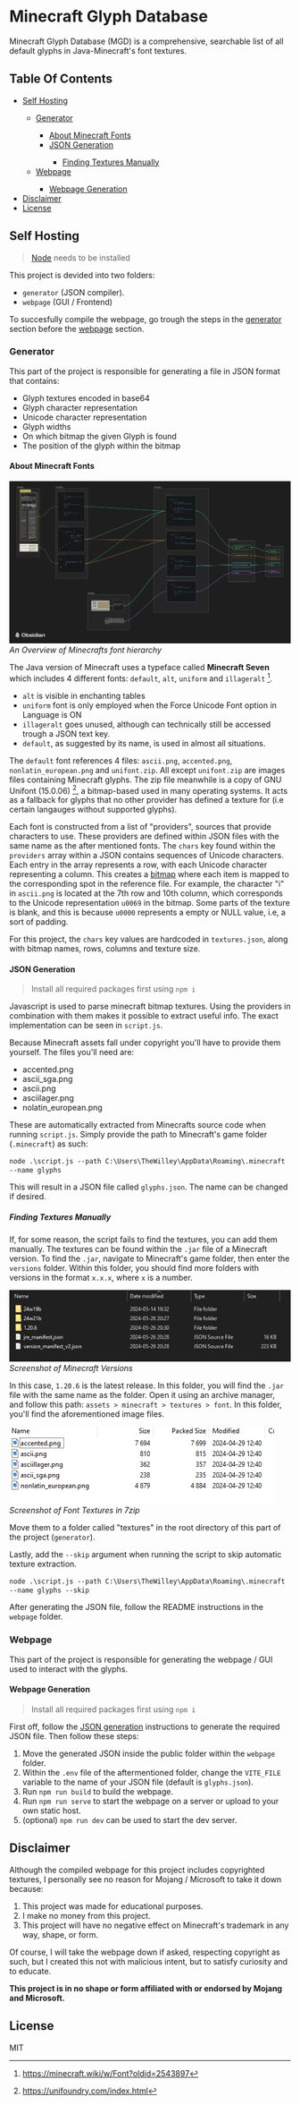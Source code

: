 # Minecraft Glyph Database

Minecraft Glyph Database (MGD) is a comprehensive, searchable list of all default glyphs in Java-Minecraft's font textures.

## Table Of Contents

<ul>
    <li> <a href="#self-hosting"> Self Hosting </a> </li>
    <ul>
        <li> <a href="#generator"> Generator </a> </li>
        <ul>
            <li> <a href="#about-minecraft-fonts"> About Minecraft Fonts </a> </li>
            <li> <a href="#json-generation"> JSON Generation </a> </li>
            <ul> 
                <li> <a href="#finding-textures-manually"> Finding Textures Manually </a> </li> 
            </ul>
        </ul>
        <li> <a href="#webpage"> Webpage </a> </li>
        <ul>
            <li> <a href="#webpage-generation"> Webpage Generation </a> </li>
        </ul>
    </ul>
    <li> <a href="#disclaimer"> Disclaimer </a> </li>
    <li> <a href="#license"> License </a> </li>
</ul>

## Self Hosting

> [Node](https://nodejs.org/en) needs to be installed

This project is devided into two folders:

- `generator` (JSON compiler).
- `webpage` (GUI / Frontend)

To succesfully compile the webpage, go trough the steps in the [generator](#generator) section before the [webpage](#webpage) section.

### Generator

This part of the project is responsible for generating a file in JSON format that contains:

- Glyph textures encoded in base64
- Glyph character representation
- Unicode character representation
- Glyph widths
- On which bitmap the given Glyph is found
- The position of the glyph within the bitmap

#### About Minecraft Fonts

![](readme/Fonts%20Overview.png)  
_An Overview of Minecrafts font hierarchy_

The Java version of Minecraft uses a typeface called **Minecraft Seven** which includes 4 different fonts: `default`, `alt`, `uniform` and `illageralt` [^1].

- `alt` is visible in enchanting tables
- `uniform` font is only employed when the Force Unicode Font option in Language is ON
- `illageralt` goes unused, although can technically still be accessed trough a JSON text key.
- `default`, as suggested by its name, is used in almost all situations.

The `default` font references 4 files: `ascii.png`, `accented.png`, `nonlatin_european.png` and `unifont.zip`. All except `unifont.zip` are images files containing Minecraft glyphs. The zip file meanwhile is a copy of GNU Unifont (15.0.06) [^2], a bitmap-based used in many operating systems. It acts as a fallback for glyphs that no other provider has defined a texture for (i.e certain langauges without supported glyphs).

Each font is constructed from a list of "providers", sources that provide characters to use. These providers are defined within JSON files with the same name as the after mentioned fonts. The `chars` key found within the `providers` array within a JSON contains sequences of Unicode characters. Each entry in the array represents a row, with each Unicode character representing a column. This creates a [bitmap](https://www.britannica.com/technology/bitmap) where each item is mapped to the corresponding spot in the reference file. For example, the character "i" in `ascii.png` is located at the 7th row and 10th column, which corresponds to the Unicode representation `u0069` in the bitmap. Some parts of the texture is blank, and this is because `u0000` represents a empty or NULL value, i.e, a sort of padding.

For this project, the `chars` key values are hardcoded in `textures.json`, along with bitmap names, rows, columns and texture size.

[^1]: https://minecraft.wiki/w/Font?oldid=2543897
[^2]: https://unifoundry.com/index.html

#### JSON Generation

> Install all required packages first using `npm i`

Javascript is used to parse minecraft bitmap textures. Using the providers in combination with them makes it possible to extract useful info. The exact implementation can be seen in `script.js`.

Because Minecraft assets fall under copyright you'll have to provide them yourself. The files you'll need are:

- accented.png
- ascii_sga.png
- ascii.png
- asciilager.png
- nolatin_european.png

These are automatically extracted from Minecrafts source code when running `script.js`. Simply provide the path to Minecraft's game folder (`.minecraft`) as such:

```
node .\script.js --path C:\Users\TheWilley\AppData\Roaming\.minecraft --name glyphs
```

This will result in a JSON file called `glyphs.json`. The name can be changed if desired.

##### Finding Textures Manually

If, for some reason, the script fails to find the textures, you can add them manually. The textures can be found within the `.jar` file of a Minecraft version. To find the `.jar`, navigate to Minecraft's game folder, then enter the `versions` folder. Within this folder, you should find more folders with versions in the format `x.x.x`, where `x` is a number.

![alt text](readme/Screenshot%201.png)
_Screenshot of Minecraft Versions_

In this case, `1.20.6` is the latest release. In this folder, you will find the `.jar` file with the same name as the folder. Open it using an archive manager, and follow this path: `assets > minecraft > textures > font`. In this folder, you'll find the aforementioned image files.

![alt text](readme/Screenshot%202.png)
_Screenshot of Font Textures in 7zip_

Move them to a folder called "textures" in the root directory of this part of the project (`generator`).

Lastly, add the `--skip` argument when running the script to skip automatic texture extraction.

```
node .\script.js --path C:\Users\TheWilley\AppData\Roaming\.minecraft --name glyphs --skip
```

After generating the JSON file, follow the README instructions in the `webpage` folder.

### Webpage

This part of the project is responsible for generating the webpage / GUI used to interact with the glyphs.

#### Webpage Generation

> Install all required packages first using `npm i`

First off, follow the [JSON generation](#json-generation) instructions to generate the required JSON file. Then follow these steps:

1. Move the generated JSON inside the public folder within the `webpage` folder.
2. Within the `.env` file of the aftermentioned folder, change the `VITE_FILE` variable to the name of your JSON file (default is `glyphs.json`).
3. Run `npm run build` to build the webpage.
4. Run `npm run serve` to start the webpage on a server or upload to your own static host.
5. (optional) `npm run dev` can be used to start the dev server.

## Disclaimer

Although the compiled webpage for this project includes copyrighted textures, I personally see no reason for Mojang / Microsoft to take it down because:

1. This project was made for educational purposes.
2. I make no money from this project.
3. This project will have no negative effect on Minecraft's trademark in any way, shape, or form.

Of course, I will take the webpage down if asked, respecting copyright as such, but I created this not with malicious intent, but to satisfy curiosity and to educate.

**This project is in no shape or form affiliated with or endorsed by Mojang and Microsoft.**

## License

MIT
